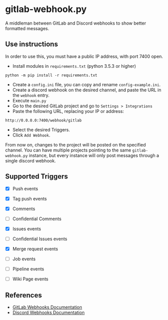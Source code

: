 # gitlab-webhook.py
A middleman between GitLab and Discord webhooks to show better formatted messages.

## Use instructions
In order to use this, you must have a public IP address, with port 7400 open.

- Install modules in `requirements.txt` (python 3.5.3 or higher)
```shell
python -m pip install -r requirements.txt
```
- Create a `config.ini` file, you can copy and rename `config-example.ini`.
- Create a discord webhook on the desired channel, and paste the URL in the `webhook` entry.
- Execute `main.py`
- Go to the desired GitLab project and go to `Settings > Integrations`
- Paste the following URL, replacing your IP or address:
```
http://0.0.0.0:7400/webhook/gitlab
```
- Select the desired Triggers.
- Click `Add Webhook`.

From now on, changes to the project will be posted on the specified channel.
You can have multiple projects pointing to the same `gitlab-webhook.py` instance,
but every instance will only post messages through a single discord webhook.

## Supported Triggers
- [X] Push events
- [X] Tag push events
- [X] Comments
- [ ] Confidential Comments
- [X] Issues events
- [ ] Confidential Issues events
- [X] Merge request events
- [ ] Job events
- [ ] Pipeline events
- [ ] Wiki Page events


## References
- [GitLab Webhooks Documentation](https://docs.gitlab.com/ee/user/project/integrations/webhooks.html)
- [Discord Webhooks Documentation](https://support.discordapp.com/hc/articles/228383668-Usando-Webhooks)